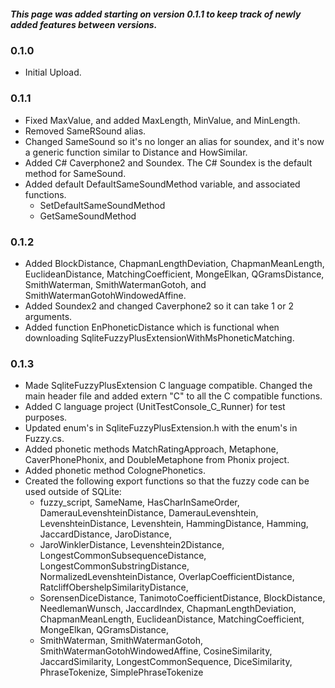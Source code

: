 ##### This page was added starting on version 0.1.1 to keep track of newly added features between versions.
### 0.1.0
- Initial Upload.
### 0.1.1
- Fixed MaxValue, and added MaxLength, MinValue, and MinLength.
- Removed SameRSound alias.
- Changed SameSound so it's no longer an alias for soundex, and it's now a generic function similar to Distance and HowSimilar.
- Added C# Caverphone2 and Soundex. The C# Soundex is the default method for SameSound.
- Added default DefaultSameSoundMethod variable, and associated functions.
  - SetDefaultSameSoundMethod
  - GetSameSoundMethod
### 0.1.2
- Added BlockDistance, ChapmanLengthDeviation, ChapmanMeanLength, EuclideanDistance, MatchingCoefficient, MongeElkan, QGramsDistance, SmithWaterman, SmithWatermanGotoh, and SmithWatermanGotohWindowedAffine.
- Added Soundex2 and changed Caverphone2 so it can take 1 or 2 arguments.
- Added function EnPhoneticDistance which is functional when downloading SqliteFuzzyPlusExtensionWithMsPhoneticMatching.
### 0.1.3
- Made SqliteFuzzyPlusExtension C language compatible. Changed the main header file and added extern "C" to all the C compatible functions.
- Added C language project (UnitTestConsole_C_Runner) for test purposes.
- Updated enum's in SqliteFuzzyPlusExtension.h with the enum's in Fuzzy.cs.
- Added phonetic methods MatchRatingApproach, Metaphone, CaverPhonePhonix, and DoubleMetaphone from Phonix project.
- Added phonetic method ColognePhonetics.
- Created the following export functions so that the fuzzy code can be used outside of SQLite:
  - fuzzy_script, SameName, HasCharInSameOrder, DamerauLevenshteinDistance, DamerauLevenshtein, LevenshteinDistance, Levenshtein, HammingDistance, Hamming, JaccardDistance, JaroDistance,
  - JaroWinklerDistance, Levenshtein2Distance, LongestCommonSubsequenceDistance, LongestCommonSubstringDistance, NormalizedLevenshteinDistance, OverlapCoefficientDistance, RatcliffObershelpSimilarityDistance,
  - SorensenDiceDistance, TanimotoCoefficientDistance, BlockDistance, NeedlemanWunsch, JaccardIndex, ChapmanLengthDeviation, ChapmanMeanLength, EuclideanDistance, MatchingCoefficient, MongeElkan, QGramsDistance,
  - SmithWaterman, SmithWatermanGotoh, SmithWatermanGotohWindowedAffine, CosineSimilarity, JaccardSimilarity, LongestCommonSequence, DiceSimilarity, PhraseTokenize, SimplePhraseTokenize
